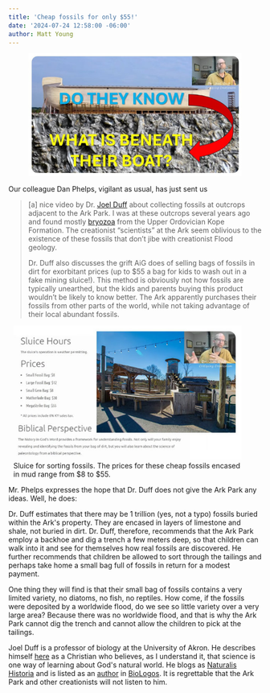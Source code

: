 ```yaml
---
title: 'Cheap fossils for only $55!'
date: '2024-07-24 12:58:00 -06:00'
author: Matt Young
---
```


<figure>
<img src="/uploads/2024/Duff_Fossils_Under_Ark_Title_600.jpg" alt="Title slide showing fossils under Ark"/>
<figcaption><a href=""></a>
</figcaption>
</figure>

Our colleague Dan Phelps, vigilant as usual, has just sent us

<blockquote><p>[a] nice video by Dr. <a href="https://joelduff.org/">Joel Duff</a> about collecting fossils at outcrops adjacent to the Ark Park. I was at these outcrops several years ago and found mostly <a href="https://en.wikipedia.org/wiki/Bryozoa">bryozoa</a> from the Upper Ordovician Kope Formation. The creationist “scientists” at the Ark seem oblivious to the existence of these fossils that don’t jibe with creationist Flood geology.</p>

<p>Dr. Duff also discusses the grift AiG does of selling bags of fossils in dirt for exorbitant prices (up to $55 a bag for kids to wash out in a fake mining sluice!). This method is obviously not how fossils are typically unearthed, but the kids and parents buying this product wouldn’t be likely to know better. The Ark apparently purchases their fossils from other parts of the world, while not taking advantage of their local abundant fossils.</p></blockquote>

<figure class="on-the-left-side" style="margin-top: 10px; margin-right: 40px; margin-bottom: 10px; margin-left: 10px;">
<img src="/uploads/2024/Duff_Mining_Sluice_600.jpg" alt="Mining sluice"/>
<figcaption><a href=""></a>Sluice for sorting fossils. The prices for these cheap fossils encased in mud range from $8 to $55.
</figcaption>
</figure>

Mr. Phelps expresses the hope that Dr. Duff does not give the Ark Park any ideas. Well, he does: 

<!--more-->

Dr. Duff estimates that there may be 1 trillion (yes, not a typo) fossils buried within the Ark's property. They are encased in layers of limestone and shale, not buried in dirt. Dr. Duff, therefore, recommends that the Ark Park employ a backhoe and dig a trench a few meters deep, so that children can walk into it and see for themselves how real fossils are discovered. He further recommends that children be allowed to sort through the tailings and perhaps take home a small bag full of fossils in return for a modest payment.

One thing they will find is that their small bag of fossils contains a very limited variety, no diatoms, no fish, no reptiles. How come, if the fossils were deposited by a worldwide flood, do we see so little variety over a very large area? Because there was no worldwide flood, and that is why the Ark Park cannot dig the trench and cannot allow the children to pick at the tailings.

Joel Duff is a professor of biology at the University of Akron. He describes himself <a href="https://joelduff.org/">here</a> as a Christian who believes, as I understand it, that science is one way of learning about God's natural world. He blogs as <a href="https://thenaturalhistorian.com/author/naturalhistorian/">Naturalis Historia</a> and is listed as an <a href="https://biologos.org/people/joel-duff">author</a> in <a href="https://biologos.org/">BioLogos</a>. It is regrettable that the Ark Park and other creationists will not listen to him.


